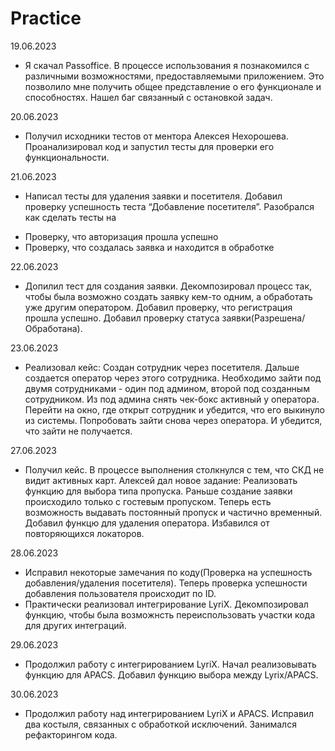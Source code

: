 # Practice
19.06.2023
 - Я скачал Passoffice. В процессе использования я познакомился с различными возможностями, предоставляемыми 
   приложением. Это позволило мне получить общее представление о его функционале и способностях. Нашел баг связанный с остановкой задач.

20.06.2023
 - Получил исходники тестов от ментора Алексея Нехорошева. Проанализировал код и запустил тесты для проверки его функциональности.

21.06.2023
 - Написал тесты для удаления заявки и посетителя. Добавил проверку успешность теста “Добавление посетителя”. Разобрался как сделать тесты на
  +	Проверку, что авторизация прошла успешно
  +	Проверку, что создалась заявка и находится в обработке

22.06.2023  
 - Допилил тест для создания заявки. Декомпозировал процесс так, чтобы была возможно создать заявку кем-то одним, а обработать уже другим оператором. Добавил 
   проверку, что регистрация прошла успешно. Добавил проверку статуса заявки(Разрешена/Обработана).

23.06.2023
- Реализовал кейс:
 Создан сотрудник через посетителя. Дальше создается оператор через этого сотрудника. Необходимо зайти под двумя сотрудниками - один под админом, второй под           созданным сотрудником. Из под админа снять чек-бокс активный у оператора. Перейти на окно, где открыт сотрудник и убедится, что его выкинуло из системы. Попробовать  зайти снова через оператора. И убедится, что зайти не получается. 

27.06.2023
- Получил кейс. В процессе выполнения столкнулся с тем, что СКД не видит активных карт. Алексей дал новое задание:
 Реализовать функцию для выбора типа пропуска. Раньше создание заявки происходило только с гостевым пропуском. Теперь есть возможность выдавать постоянный пропуск и частично временный.
 Добавил функцю для удаления оператора. Избавился от повторяющихся локаторов.

28.06.2023
- Исправил некоторые замечания по коду(Проверка на успешность добавления/удаления посетителя). Теперь проверка успешности добавления пользователя происходит по ID.
- Практически реализовал интегрирование LyriX. Декомпозировал функцию, чтобы была возможнсть переиспользовать участки кода для других интеграций. 

29.06.2023
 - Продолжил работу с интегрированием LyriX. Начал реализовывать функцию для APACS. Добавил функцию выбора между Lyrix/APACS.

30.06.2023
 - Продолжил работу над интегрированием LyriX и APACS. Исправил два костыля, связанных с обработкой исключений. Занимался рефакторингом кода.
